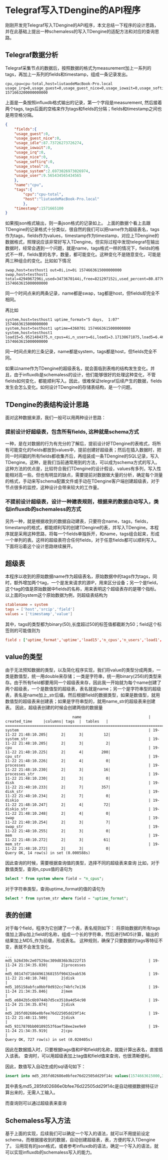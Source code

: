 # Telegraf写入TDengine的API程序

刚刚开发完Telegraf写入TDengine的APi程序，本文总结一下程序的设计思路，并在此基础上提出一种schemaless的写入TDengine的适配方法和对应的查询思路。

## Telegraf数据分析
Telegraf采集节点的数据后，按照数据的格式为measurement加上一系列的tags，再加上一系列的fields和timestamp，组成一条记录发出。

```
cpu,cpu=cpu-total,host=liutaodeMacBook-Pro.local usage_irq=0,usage_guest=0,usage_guest_nice=0,usage_iowait=0,usage_softirq=0,usage_steal=0,usage_user=10.55527763881941,usage_system=3.5767883941970986,usage_idle=85.86793396698349,usage_nice=0 1571663200000000000
```
上面是一条按照influxdb格式输出的记录，第一个字段是measurement, 然后接着两个tags, tags后面的空格来作为tags和fields的分隔；fields和timestamp之间也是用空格分隔。

```json
{
	"fields":{
	"usage_guest":0,
	"usage_guest_nice":0,
	"usage_idle":87.73726273726274,
	"usage_iowait":0,
	"usage_irq":0,
	"usage_nice":0,
	"usage_softirq":0,
	"usage_steal":0,
	"usage_system":2.6973026973026974,
	"usage_user":9.565434565434565
	},
	"name":"cpu",
	"tags":{
		"cpu":"cpu-total",
		"host":"liutaodeMacBook-Pro.local"
		},
	"timestamp":1571665100
}
```
如果按json格式输出，则一条json格式的记录如上。
上面的数据个看上去跟TDengine的记录格式十分类似，很自然的我们可以把name作为超级表名，tags作为tags，fields作为values，timestamp作为timestamp，对应上TDengine的数据格式，照理说应该非常好写入TDengine。但实际过程中发现telegraf在输出数据时，经常会遇到一个问题，就是name，tags格式一样的情况下，fields的格式不一样，fields里的名字，数量，都可能变化。这种变化不是随意变化，可能是两三种组合的变化。比如如下情况
```
swap,host=testhost1 out=0i,in=0i 1574663615000000000
swap,host=testhost1 total=4294967296i,used=3473670144i,free=821297152i,used_percent=80.877685546875 1574663615000000000
```
同一个时间点来的两条记录，name都是swap，tag都是host，但fields却完全不相同。

再比如
```
system,host=testhost1 uptime_format="5 days,  1:07" 1574663615000000000
system,host=testhost1 uptime=436070i 1574663615000000000
system,host=testhost1 load15=5.9521484375,n_cpus=4i,n_users=6i,load1=3.17138671875,load5=6.462890625 1574663615000000000
```
同一时间点来的三条记录，name都是system，tags都是host，但fields完全不同。

如果以name作为TDengine的超级表名，就会面临到表格的结构发生变化。并且，由于influxdb是schemaless的设计，他们能够很好的处理这种变化，不管fields如何变化，都能顺利写入。因此，很难保证telegraf后续产生的数据，fields发生会怎么变化。如何设计TDengine的存储表结构，是一个问题。

## TDengine的表结构设计思路
面对这种数据来源，我们一般可以用两种设计思路：
### 提前设计好超级表，包含所有fields, 这种就是schema方式
一种，是在对数据的行为有充分的了解后，提前设计好TDengine的表格式，将所有可能变化的fields都放到values中，提前创建好超级表；然后在插入数据时，把同一时间戳的所有fields都收集齐后，再组装成一条TDengine的SQL记录，写入TDengine。这种，是我们当前通常用到的方法，可以成为schema方式的写入。这种方法的优点是，比较符合我们TDengine的设计假设，values有多列，写入性能相对高一些。但也有明显的缺点，需要提前对数据做大量的分析，确定每个测量的格式，手动来写schema配置文件或手动在TDengine客户端创建超级表，对于节点很多的监控，这种设计会带来较大的工作量。

### 不提前设计超级表，设计一种建表规则，根据来的数据自动写入，类似influxdb的schemaless的方式
另外一种，就是根据收到的数据自动建表，只要符合name，tags，fields，timestamp的格式，都能顺利写的创建TDengine的表，并写入TDengine。本程序就是采用这种思路，将每一个fields单独拆开，和name，tags组合起来，形成一个单列的表。这样的超级表符合任何fields，对于任意fields都可以顺利写入。下面将沿着这个设计思路继续展开。

## 超级表
本程序以收到的原始数据name作为超级表名，原始数据中的tags作为tags，同时，额外增加两个tag，一个是发来请求的源IP，用来区分设备；另一个是field，这个tag的值是原始数据中fields的名称，用来表明这个超级表存的是哪个指标。以上面的system这个原始数据为例，则超级表结构为
```toml
stablename = system
tags = ['host','srcip','field']
values = ['timestamp','value']
```
其中，tags的类型都为binary(50),长度超过50的标签值都截断为50；field这个标签则的可能值则为
```toml
field : ['uptime_format','uptime','load15','n_cpus','n_users','load1'，'load5']
```
## value的类型
由于无法预知数据的类型，以及简化程序实现，我们将value的类型分成两类，一类是数值型，统一用double来存储；一类是字符串，统一用binary(256)的类型来存。由于所有field都要用同一个超级表来存，因此我一开始就为每个name创建了两个超级表，一个是数值型的超级表，表名就是name；另一个是字符串型的超级表，表名是name加上_str后缀。然后根据field的数据类型，如果是数值型，就用数值型的超级表来创建表；如果是字符串型的，就用name_str的超级表来创建表。
因此，超级表创建的时候会创建两倍的数据量
```
                              name                              |     created_time     |columns| tags  |  tables   |
====================================================================================================================
system                                                          | 19-11-22 21:48:10.205|      2|      3|         12|
system_str                                                      | 19-11-22 21:48:10.205|      2|      3|          2|
cpu                                                             | 19-11-22 21:48:10.225|      2|      4|        200|
cpu_str                                                         | 19-11-22 21:48:10.226|      2|      4|          0|
processes                                                       | 19-11-22 21:48:10.230|      2|      3|         16|
processes_str                                                   | 19-11-22 21:48:10.230|      2|      3|          0|
disk                                                            | 19-11-22 21:48:10.233|      2|      7|        357|
disk_str                                                        | 19-11-22 21:48:10.234|      2|      7|          0|
diskio                                                          | 19-11-22 21:48:10.247|      2|      4|         72|
diskio_str                                                      | 19-11-22 21:48:10.248|      2|      4|          0|
swap                                                            | 19-11-22 21:48:10.254|      2|      3|          7|
swap_str                                                        | 19-11-22 21:48:10.255|      2|      3|          0|
mem                                                             | 19-11-22 21:48:10.272|      2|      3|         61|
mem_str                                                         | 19-11-22 21:48:10.272|      2|      3|          0|
Query OK, 14 row(s) in set (0.000588s)

```
因此查询的时候，需要根据查询值的类型，选择不同的超级表来查询
比如，对于数值类型，查询n_cpus值的语句为
```sql
Select * from system where field = "n_cpus";
```

对于字符串类型，查询uptime_format的值的语句为
```sql
Select * from system_str where field = "uptime_format";
```

## 表的创建
对于每个field，程序为它创建了一个表，表名规则如下：
将原始数据的所有tags值加上源ip加上field的名称，组成一个长的字符串，然后进行MD5计算，输出的结果加上MD5_作为前缀，形成表名。
这种规则，确保了只要数据的tags等特征不变，表就不会发生变化。
```
...
md5_b26d30c2e07529ac309d836b3b222f15                            | 19-11-24 21:34:35.830|      2|processes                                                       |
md5_08147d718d4961368155f90432eab536                            | 19-11-22 21:48:10.748|      2|disk                                                            |
md5_105158abfca0bbf0d932cc74bfc7e136                            | 19-11-24 21:34:35.846|      2|mem                                                             |
md5_e6842b5c6b9744b7d5ce3510a4d54c98                            | 19-11-24 21:34:35.874|      2|disk                                                            |
md5_285fd02686e0bfee76d22505dd29f14c                            | 19-11-22 21:48:11.509|      2|disk                                                            |
md5_9317870bb00109353f6aef58ee2ee9e9                            | 19-11-24 21:34:35.919|      2|cpu                                                             |
Query OK, 727 row(s) in set (0.020405s)

```
因此在数据插入时，只要根据tags值和IP和field的名称，就能计算出表名，直接插入该表。
查询时，可以用超级表加上tag值和field值来查询，也很清晰便利。

因此，数值写入自动生成的sql语句如下：
```sql
insert into md5_285fd02686e0bfee76d22505dd29f14c values(1574663615000,375.2023040);
```
其中表名md5_285fd02686e0bfee76d22505dd29f14c是自动根据数据特征计算出来的，无需人工输入。

而查询则可以通过超级表来查询

## Schemaless写入方法
基于上面的实现，后续我们可以确定一个写入的语法，就可以不用提前设定schema，而根据接收到的数据，自动创建超级表，表，方便的写入TDengine了。
沿用现有的json格式，或者参考influxdb的语法，确定一个写入的语法，就可以实现influxdb的schemaless写入的能力。
